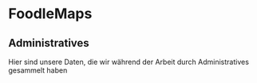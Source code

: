 # FoodleMaps

## Administratives

Hier sind unsere Daten, die wir während der Arbeit durch Administratives gesammelt haben
